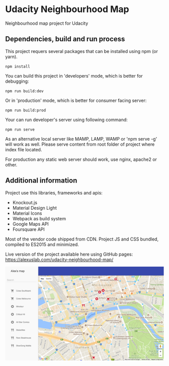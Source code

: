 # Udacity Neighbourhood Map
Neighbourhood map project for Udacity

## Dependencies, build and run process 
This project requers several packages that can be installed using npm (or yarn).
```
npm install
```

You can build this project in 'developers' mode, which is better for debugging:
```
npm run build:dev
```

Or in 'production' mode, which is better for consumer facing server:
```
npm run build:prod
```

Your can run developer's server using following command:
```
npm run serve
```
As an alternative local server like MAMP, LAMP, WAMP or 'npm serve -g' will work as well.
Please serve content from root folder of project where index file located.

For production any static web server should work, use nginx, apache2 or other.

## Additional information
Project use this libraries, frameworks and apis:
- Knockout.js
- Material Design Light
- Material Icons
- Webpack as build system
- Google Maps API
- Foursquare API

Most of the vendor code shipped from CDN. Project JS and CSS bundled, compiled to ES2015 and minimized.

Live version of the project available here using GitHub pages:
https://alexuslab.com/udacity-neighbourhood-map/

![screenshot](img/screenshot.png)